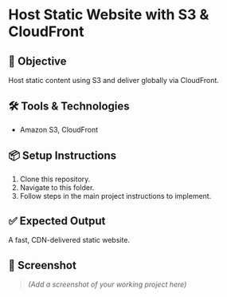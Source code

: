 # Host Static Website with S3 & CloudFront

## 🎯 Objective
Host static content using S3 and deliver globally via CloudFront.

## 🛠 Tools & Technologies
- Amazon S3, CloudFront

## 📦 Setup Instructions
1. Clone this repository.
2. Navigate to this folder.
3. Follow steps in the main project instructions to implement.

## ✅ Expected Output
A fast, CDN-delivered static website.

## 📸 Screenshot
> *(Add a screenshot of your working project here)*
